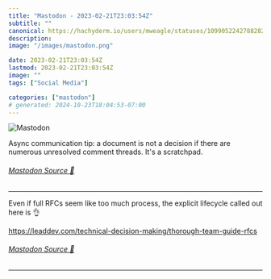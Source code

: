 ```yaml
---
title: "Mastodon - 2023-02-21T23:03:54Z"
subtitle: ""
canonical: https://hachyderm.io/users/mweagle/statuses/109905224278828296
description:
image: "/images/mastodon.png"

date: 2023-02-21T23:03:54Z
lastmod: 2023-02-21T23:03:54Z
image: ""
tags: ["Social Media"]

categories: ["mastodon"]
# generated: 2024-10-23T18:04:53-07:00
---
```

![Mastodon](/images/mastodon.png)

<p>Async communication tip: a document is not a decision if there are numerous unresolved comment threads. It&#39;s a scratchpad.</p>


###### [Mastodon Source 🐘](https://hachyderm.io/@mweagle/109905224278828296)

___

<p>Even if full RFCs seem like too much process, the explicit lifecycle called out here is 👌</p><p><a href="https://leaddev.com/technical-decision-making/thorough-team-guide-rfcs" target="_blank" rel="nofollow noopener noreferrer" translate="no"><span class="invisible">https://</span><span class="ellipsis">leaddev.com/technical-decision</span><span class="invisible">-making/thorough-team-guide-rfcs</span></a></p>


###### [Mastodon Source 🐘](https://hachyderm.io/@mweagle/109927148199160416)

___
